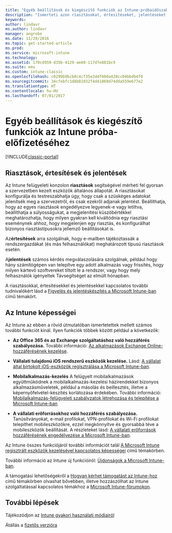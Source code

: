 ```yaml
---
title: "Egyéb beállítások és kiegészítő funkciók az Intune-próbaidőszakokhoz"
description: "Ismerteti azon riasztásokat, értesítéseket, jelentéseket, valamint általános Intune-képességeket, amelyeket érdemes ismerni az Intune 30 napos ingyenes próbaidőszakára való feliratkozás esetén"
keywords: 
author: lindavr
ms.author: lindavr
manager: angrobe
ms.date: 11/29/2016
ms.topic: get-started-article
ms.prod: 
ms.service: microsoft-intune
ms.technology: 
ms.assetid: 170cd959-d35b-4129-ae60-117d7e881bc9
ms.suite: ems
ms.custom: intune-classic
ms.openlocfilehash: c0299b9bcb8c4cf35e2ddf60da428cc04bbdb4f0
ms.sourcegitcommit: 34cfebfc1d8b81032f4d41869d74dda559e677e2
ms.translationtype: HT
ms.contentlocale: hu-HU
ms.lasthandoff: 07/01/2017
---
```

# <a name="other-options-and-extras-for-intune-evaluation-subscriptions"></a>Egyéb beállítások és kiegészítő funkciók az Intune próba-előfizetéséhez

[!INCLUDE[classic-portal](../includes/classic-portal.md)]

## <a name="alerts-notifications-and-reports"></a>Riasztások, értesítések és jelentések
Az Intune felügyeleti konzolon **riasztások** segítségével mérheti fel gyorsan a szervezetben kezelt eszközök általános állapotát. A riasztásokat konfigurálja és testreszabhatja úgy, hogy csak a szüskéges adatokat jelenítsék meg a szervezetről, és csak ezekről adjanak jelentést. Beállíthatja, hogy az egyes riasztások engedélyezve legyenek-e vagy letiltva, beállíthatja a súlyosságukat, a megjelenítési küszöbértékkel meghatározhatja, hogy milyen gyakran kell kiváltódnia egy riasztási eseménynek ahhoz, hogy megjelenjen egy riasztás, és konfigurálhat bizonyos riasztástípusokra jellemző beállításokat is.

Az**értesítések** arra szolgálnak, hogy e-mailben tájékoztassák a rendszergazdákat (és más felhasználókat) meghatározott típusú riasztások esetén.

A**jelentések** számos kérdés megválaszolására szolgálnak, például hogy hány számítógépen van telepítve egy adott alkalmazás vagy frissítés, hogy milyen kártevő szoftvereket tiltott le a rendszer, vagy hogy mely felhasználók igényeltek Távsegítséget az elmúlt hónapban.

A riasztásokkal, értesítésekkel és jelentésekkel kapcsolatos további tudnivalókért lásd a [Figyelés és jelentéskészítés a Microsoft Intune-ban](/intune-classic/Deploy-Use/monitoring-and-reports-with-microsoft-intune) című témakört.

## <a name="intune-capabilities"></a>Az Intune képességei
Az Intune az ebben a rövid útmutatóban ismertetettek mellett számos további funkciót kínál. Ilyen funkciók többek között például a következők:

-   **Az Office 365 és az Exchange szolgáltatáshoz való hozzáférés szabályozása.** További információ: [Az alkalmazások Exchange Online-hozzáférésének kezelése](/intune-classic/deploy-use/restrict-access-to-email-and-o365-services-with-microsoft-intune).

-   **Vállalati tulajdonú iOS rendszerű eszközök kezelése.** Lásd: [A vállalat által birtokolt iOS-eszközök regisztrálása a Microsoft Intune-ban](/intune-classic/Deploy-Use/enroll-corporate-owned-ios-devices-in-microsoft-intune).

-   **Mobilalkalmazás-kezelés** A felügyelt mobilalkalmazások együttműködnek a mobilalkalmazás-kezelési házirendekkel bizonyos alkalmazásműveletek, például a másolás és beillesztés, illetve a képernyőfelvétel-készítés korlátozása érdekében. További információ: [Mobilalkalmazás-felügyeleti szabályzatok létrehozása és telepítése a Microsoft Intune-ban](/intune-classic/Deploy-Use/manage-internet-access-using-managed-browser-policies)

-   **A vállalati erőforrásokhoz való hozzáférés szabályozása.** Tanúsítványokat, e-mail profilokat, VPN-profilokat és Wi-Fi profilokat telepíthet mobileszközökre, ezzel megkönnyítve és gyorsabbá téve a mobileszközök beállítását. A részleteket lásd: [A vállalati erőforrások hozzáférésének engedélyezése a Microsoft Intune-ban](/intune-classic/Deploy-Use/enable-access-to-company-resources-with-microsoft-intune).

Az Intune összes funkciójáról további információt talál [A Microsoft Intune regisztrált eszközök kezelésével kapcsolatos képességei](/intune-classic/get-started/mobile-device-management-capabilities-in-microsoft-intune) című témakörben.

További információ az Intune új funkcióiról: [Újdonságok a Microsoft Intune-ban](/intune-classic/whats-new/whats-new-in-microsoft-intune).

A támogatási lehetőségekről a [Hogyan kérhet támogatást az Intune-hoz](/intune-classic/Troubleshoot/how-to-get-support-for-microsoft-intune) című témakörben olvashat bővebben, illetve hozzászólhat az Intune szolgáltatással kapcsolatos témákhoz a [Microsoft Intune-fórumokon](https://social.technet.microsoft.com/Forums/en-US/home?forum=microsoftintuneprod).

## <a name="next-steps"></a>További lépések
Tájékozódjon az [Intune gyakori használati módjairól](/intune/common-scenarios)

Átállás a [fizetős verzióra](get-started-with-a-30-day-trial-of-microsoft-intune-step-7.md)
